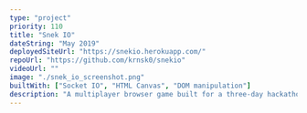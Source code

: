 ```yaml
---
type: "project"
priority: 110
title: "Snek IO"
dateString: "May 2019"
deployedSiteUrl: "https://snekio.herokuapp.com/"
repoUrl: "https://github.com/krnsk0/snekio"
videoUrl: ""
image: "./snek_io_screenshot.png"
builtWith: ["Socket IO", "HTML Canvas", "DOM manipulation"]
description: "A multiplayer browser game built for a three-day hackathon using Socket IO. Implements a state-diffing synchronization engine to remain performant with many players."
---
```

